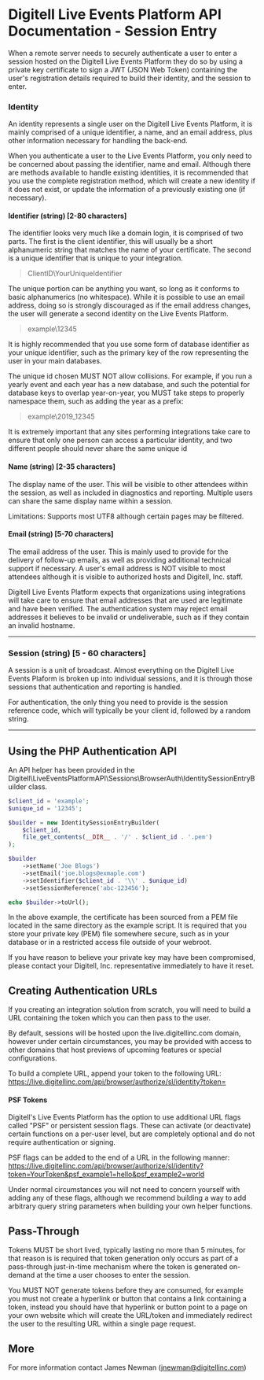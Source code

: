 # Digitell Live Events Platform API Documentation - Session Entry

When a remote server needs to securely authenticate a user to enter a
session hosted on the Digitell Live Events Platform they do so by using a
private key certificate to sign a JWT (JSON Web Token) containing
the user's registration details required to build their identity, 
and the session to enter.

### Identity
An identity represents a single user on the Digitell Live Events Platform, it
is mainly comprised of a unique identifier, a name, and an email address, plus
other information necessary for handling the back-end.

When you authenticate a user to the Live Events Platform, you only need to be
concerned about passing the identifier, name and email. Although there are methods
available to handle existing identities, it is recommended that you use the complete
registration method, which will create a new identity if it does not exist, or 
update the information of a previously existing one (if necessary).

#### Identifier (string) [2-80 characters]
The identifier looks very much like a domain login, it is comprised of two parts.
The first is the client identifier, this will usually be a short alphanumeric string
that matches the name of your certificate. The second is a unique identifier that
is unique to your integration.

> ClientID\YourUniqueIdentifier

The unique portion can be anything you want, so long as it conforms to basic 
alphanumerics (no whitespace). While it is possible to use an email address, doing
so is strongly discouraged as if the email address changes, the user will generate
a second identity on the Live Events Platform.

> example\12345

It is highly recommended that you use some form of database identifier as your
unique identifier, such as the primary key of the row representing the user in your
main databases.

The unique id chosen MUST NOT allow collisions. For example, if you run a yearly event
and each year has a new database, and such the potential for database keys to overlap
year-on-year, you MUST take steps to properly namespace them, such as adding the year as 
a prefix:

> example\\2019_12345

It is extremely important that any sites performing integrations take care to 
ensure that only one person can access a particular identity, and two different 
people should never share the same unique id

#### Name (string) [2-35 characters]
The display name of the user. This will be visible to other attendees within the session,
as well as included in diagnostics and reporting. Multiple users can share the same display
name within a session.

Limitations: Supports most UTF8 although certain pages may be filtered.

#### Email (string) [5-70 characters]
The email address of the user. This is mainly used to provide for the delivery of follow-up
emails, as well as providing additional technical support if necessary. A user's email address
is NOT visible to most attendees although it is visible to authorized hosts and Digitell, Inc. 
staff. 

Digitell Live Events Platform expects that organizations using integrations will take care
to ensure that email addresses that are used are legitimate and have been verified. The authentication
system may reject email addresses it believes to be invalid or undeliverable, such as if they 
contain an invalid hostname.

---

### Session (string) [5 - 60 characters]
A session is a unit of broadcast. Almost everything on the Digitell Live Events Plaform is broken
up into individual sessions, and it is through those sessions that authentication and reporting is
handled.

For authentication, the only thing you need to provide is the session reference code, which will typically
be your client id, followed by a random string.

---

## Using the PHP Authentication API
An API helper has been provided in the Digitell\LiveEventsPlatformAPI\Sessions\BrowserAuth\IdentitySessionEntryBuilder
class. 

```php
$client_id = 'example';
$unique_id = '12345';

$builder = new IdentitySessionEntryBuilder(
    $client_id,
    file_get_contents(__DIR__ . '/' . $client_id . '.pem')
);

$builder
    ->setName('Joe Blogs')
    ->setEmail('joe.blogs@exmaple.com')
    ->setIdentifier($client_id . '\\' . $unique_id)
    ->setSessionReference('abc-123456');

echo $builder->toUrl();
```

In the above example, the certificate has been sourced from a PEM file located in the
same directory as the example script. It is required that you store your private key (PEM)
file somewhere secure, such as in your database or in a restricted access file outside of
your webroot.

If you have reason to believe your private key may have been compromised, please contact your
Digitell, Inc. representative immediately to have it reset.

## Creating Authentication URLs
If you creating an integration solution from scratch, you will need to build a URL containing
the token which you can then pass to the user.

By default, sessions will be hosted upon the live.digitellinc.com domain, however under
certain circumstances, you may be provided with access to other domains that host previews of upcoming
features or special configurations. 

To build a complete URL, append your token to the following URL:
https://live.digitellinc.com/api/browser/authorize/sl/identity?token=

#### PSF Tokens
Digitell's Live Events Platform has the option to use additional URL flags called "PSF" or persistent
session flags. These can activate (or deactivate) certain functions on a per-user level, but are completely
optional and do not require authentication or signing.

PSF flags can be added to the end of a URL in the following manner:
https://live.digitellinc.com/api/browser/authorize/sl/identity?token=YourToken&psf_example1=hello&psf_example2=world

Under normal circumstances you will not need to concern yourself with adding any of these flags,
although we recommend building a way to add arbitrary query string parameters when building your
own helper functions.

## Pass-Through
Tokens MUST be short lived, typically lasting no more than 5 minutes, for that reason is is required
that token generation only occurs as part of a pass-through just-in-time mechanism where the token
is generated on-demand at the time a user chooses to enter the session.

You MUST NOT generate tokens before they are consumed, for example you must not create a hyperlink
or button that contains a link containing a token, instead you should have that hyperlink or button
point to a page on your own website which will create the URL/token and immediately redirect the user 
to the resulting URL within a single page request.

## More
For more information contact James Newman (jnewman@digitellinc.com)